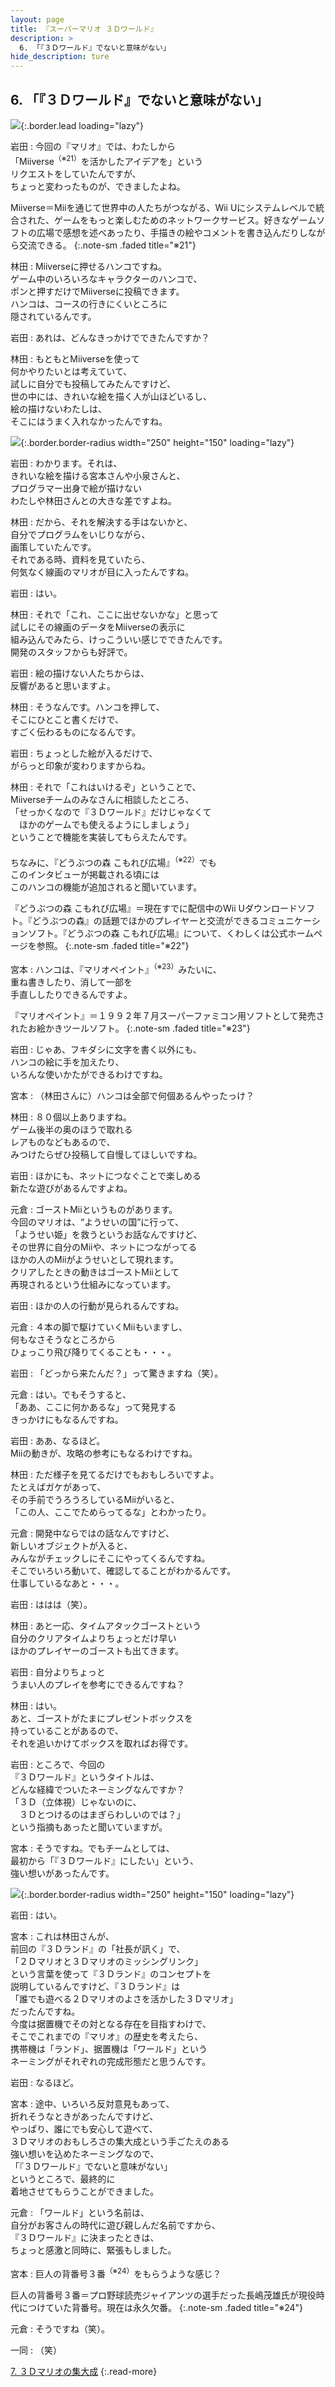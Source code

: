 ```yaml
---
layout: page
title: 『スーパーマリオ ３Ｄワールド』
description: >
  6. 「『３Ｄワールド』でないと意味がない」
hide_description: ture
---
```



## 6. 「『３Ｄワールド』でないと意味がない」

![](/interviews/jp/wiiu/ardj/vol1/img/mainvisual6.jpg){:.border.lead loading="lazy"}



岩田
: 今回の『マリオ』では、わたしから<br>「Miiverse<sup>（※21）</sup>を活かしたアイデアを」という<br>リクエストをしていたんですが、<br>ちょっと変わったものが、できましたよね。



Miiverse＝Miiを通じて世界中の人たちがつながる、Wii Uにシステムレベルで統合された、ゲームをもっと楽しむためのネットワークサービス。好きなゲームソフトの広場で感想を述べあったり、手描きの絵やコメントを書き込んだりしながら交流できる。
{:.note-sm .faded title="※21"}




林田
: Miiverseに押せるハンコですね。<br>ゲーム中のいろいろなキャラクターのハンコで、<br>ポンと押すだけでMiiverseに投稿できます。<br>ハンコは、コースの行きにくいところに<br>隠されているんです。


岩田
: あれは、どんなきっかけでできたんですか？


林田
: もともとMiiverseを使って<br>何かやりたいとは考えていて、<br>試しに自分でも投稿してみたんですけど、<br>世の中には、きれいな絵を描く人が山ほどいるし、<br>絵の描けないわたしは、<br>そこにはうまく入れなかったんですね。


![](/interviews/jp/wiiu/ardj/vol1/img/photo14.jpg){:.border.border-radius width="250" height="150"  loading="lazy"}


岩田
: わかります。それは、<br>きれいな絵を描ける宮本さんや小泉さんと、<br>プログラマー出身で絵が描けない<br>わたしや林田さんとの大きな差ですよね。


林田
: だから、それを解決する手はないかと、<br>自分でプログラムをいじりながら、<br>画策していたんです。<br>それである時、資料を見ていたら、<br>何気なく線画のマリオが目に入ったんですね。


岩田
: はい。


林田
: それで「これ、ここに出せないかな」と思って<br>試しにその線画のデータをMiiverseの表示に<br>組み込んでみたら、けっこういい感じでできたんです。<br>開発のスタッフからも好評で。


岩田
: 絵の描けない人たちからは、<br>反響があると思いますよ。


林田
: そうなんです。ハンコを押して、<br>そこにひとこと書くだけで、<br>すごく伝わるものになるんです。


岩田
: ちょっとした絵が入るだけで、<br>がらっと印象が変わりますからね。


林田
: それで「これはいけるぞ」ということで、<br>Miiverseチームのみなさんに相談したところ、<br>「せっかくなので『３Ｄワールド』だけじゃなくて<br>　ほかのゲームでも使えるようにしましょう」<br>ということで機能を実装してもらえたんです。<br><br>ちなみに、『どうぶつの森 こもれび広場』<sup>（※22）</sup>でも<br>このインタビューが掲載される頃には<br>このハンコの機能が追加されると聞いています。



『どうぶつの森 こもれび広場』＝現在すでに配信中のWii Uダウンロードソフト。『どうぶつの森』の話題でほかのプレイヤーと交流ができるコミュニケーションソフト。『どうぶつの森 こもれび広場』について、くわしくは公式ホームページを参照。
{:.note-sm .faded title="※22"}




宮本
: ハンコは、『マリオペイント』<sup>（※23）</sup>みたいに、<br>重ね書きしたり、消して一部を<br>手直ししたりできるんですよ。



『マリオペイント』＝１９９２年７月スーパーファミコン用ソフトとして発売されたお絵かきツールソフト。
{:.note-sm .faded title="※23"}




岩田
: じゃあ、フキダシに文字を書く以外にも、<br>ハンコの絵に手を加えたり、<br>いろんな使いかたができるわけですね。


宮本
: （林田さんに）ハンコは全部で何個あるんやったっけ？


林田
: ８０個以上ありますね。<br>ゲーム後半の奥のほうで取れる<br>レアものなどもあるので、<br>みつけたらぜひ投稿して自慢してほしいですね。


岩田
: ほかにも、ネットにつなぐことで楽しめる<br>新たな遊びがあるんですよね。


元倉
: <span>ゴーストMii</span>というものがあります。<br>今回のマリオは、“ようせいの国”に行って、<br>「ようせい姫」を救うというお話なんですけど、<br>その世界に自分のMiiや、ネットにつながってる<br>ほかの人のMiiがようせいとして現れます。<br>クリアしたときの動きはゴーストMiiとして<br>再現されるという仕組みになっています。


岩田
: ほかの人の行動が見られるんですね。


元倉
: ４本の脚で駆けていくMiiもいますし、<br>何もなさそうなところから<br>ひょっこり飛び降りてくることも・・・。


岩田
: 「どっから来たんだ？」って驚きますね（笑）。


元倉
: はい。でもそうすると、<br>「ああ、ここに何かあるな」って発見する<br>きっかけにもなるんですね。


岩田
: ああ、なるほど。<br>Miiの動きが、攻略の参考にもなるわけですね。


林田
: ただ様子を見てるだけでもおもしろいですよ。<br>たとえばガケがあって、<br>その手前でうろうろしているMiiがいると、<br>「この人、ここでためらってるな」とわかったり。


元倉
: 開発中ならではの話なんですけど、<br>新しいオブジェクトが入ると、<br>みんながチェックしにそこにやってくるんですね。<br>そこでいろいろ動いて、確認してることがわかるんです。<br>仕事しているなあと・・・。


岩田
: ははは（笑）。


林田
: あと一応、タイムアタックゴーストという<br>自分のクリアタイムよりちょっとだけ早い<br>ほかのプレイヤーのゴーストも出てきます。


岩田
: 自分よりちょっと<br>うまい人のプレイを参考にできるんですね？


林田
: はい。<br>あと、ゴーストがたまにプレゼントボックスを<br>持っていることがあるので、<br>それを追いかけてボックスを取ればお得です。


岩田
: ところで、今回の<br>『３Ｄワールド』というタイトルは、<br>どんな経緯でついたネーミングなんですか？<br>「３Ｄ（立体視）じゃないのに、<br>　３Ｄとつけるのはまぎらわしいのでは？」<br>という指摘もあったと聞いていますが。


宮本
: そうですね。でもチームとしては、<br>最初から「『３Ｄワールド』にしたい」という、<br>強い想いがあったんです。


![](/interviews/jp/wiiu/ardj/vol1/img/photo15.jpg){:.border.border-radius width="250" height="150"  loading="lazy"}


岩田
: はい。


宮本
: これは林田さんが、<br>前回の『３Ｄランド』の「社長が訊く」で、<br><span>「２Ｄマリオと３Ｄマリオのミッシングリンク」</span><br>という言葉を使って『３Ｄランド』のコンセプトを<br>説明しているんですけど、『３Ｄランド』は<br>「誰でも遊べる２Ｄマリオのよさを活かした３Ｄマリオ」<br>だったんですね。<br>今度は据置機でその対となる存在を目指すわけで、<br>そこでこれまでの『マリオ』の歴史を考えたら、<br>携帯機は「ランド」、据置機は「ワールド」という<br>ネーミングがそれぞれの完成形態だと思うんです。



岩田
: なるほど。


宮本
: 途中、いろいろ反対意見もあって、<br>折れそうなときがあったんですけど、<br>やっぱり、誰にでも安心して遊べて、<br>３Ｄマリオのおもしろさの集大成という手ごたえのある<br>強い想いを込めたネーミングなので、<br>「『３Ｄワールド』でないと意味がない」<br>というところで、最終的に<br>着地させてもらうことができました。


元倉
: 「ワールド」という名前は、<br>自分がお客さんの時代に遊び親しんだ名前ですから、<br>『３Ｄワールド』に決まったときは、<br>ちょっと感激と同時に、緊張もしました。


宮本
: 巨人の背番号３番<sup>（※24）</sup>をもらうような感じ？



巨人の背番号３番＝プロ野球読売ジャイアンツの選手だった長嶋茂雄氏が現役時代につけていた背番号。現在は永久欠番。
{:.note-sm .faded title="※24"}




元倉
: そうですね（笑）。


一同
: （笑）





[7. ３Ｄマリオの集大成](7.md)
{:.read-more}